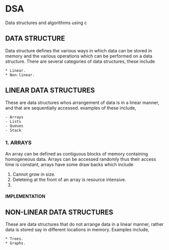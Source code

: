 # DSA

Data structures and algorithims using c

## DATA STRUCTURE

Data structure defines the various ways in which data can be stored in memory and the various operations which can be performed on a data structure. 
There are several categories of data structures, these include

    * Linear.
    * Non-linear.



## LINEAR DATA STRUCTURES

These are data structures whos arrangement of data is in  a linear manner, and that are sequentially accessed.
examples of these include,

    - Arrays
    - Lists
    - Queues
    - Stack


### 1. ARRAYS

An array can be defined as  contiguous blocks of memory containing homogeneous data.
Arrays can be accessed randomly thus their access time is constant, arrays have some draw backs which include

1. Cannot grow in size.
1. Deleteing at the front of an array is resource intensive.
1. 

#### IMPLEMENTATION



## NON-LINEAR DATA STRUCTURES

These are data structures that do not arrange data in a linear manner, rather data is stored say in different locations in memory.
Examples include,

    * Trees.
    * Graphs.



